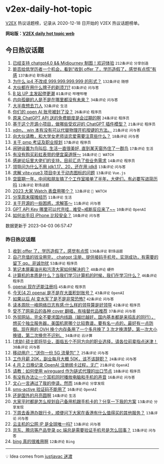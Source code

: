 # v2ex-daily-hot-topic

[V2EX](https://www.v2ex.com/) 热议话题榜，记录从 2020-12-18 日开始的 V2EX 热议话题榜单。

**网站版：[V2EX daily hot topic web](https://boojack.github.io/v2ex-daily-hot-topic-web/)**

## 今日热议话题

<!-- TODAY BEGIN -->

1. [已经支持 chatgpt4.0 && Midjourney 制图！欢迎体验](https://www.v2ex.com/t/929311) `212条评论` `分享创造`
1. [能否给低学历者一个机会，看到“收到 offer 了，学历造假了，感觉有点慌”有感](https://www.v2ex.com/t/929300) `137条评论` `职场话题`
1. [为什么 ip4 不改成 999.999.999.999 的形式？](https://www.v2ex.com/t/929294) `132条评论` `随想`
1. [大伙都在用什么牌子的剃须刀?](https://www.v2ex.com/t/929312) `83条评论` `问与答`
1. [B 站 UP 主发起停更潮](https://www.v2ex.com/t/929310) `81条评论` `哔哩哔哩`
1. [内向孤僻的人是不是在哪里都没有未来？](https://www.v2ex.com/t/929375) `34条评论` `问与答`
1. [大半夜想去刀人](https://www.v2ex.com/t/929339) `32条评论` `生活`
1. [你们的 open AI 账号被封了没？](https://www.v2ex.com/t/929319) `26条评论` `程序员`
1. [原来 ChatGPT API 送的免费额度是会过期的啊](https://www.v2ex.com/t/929295) `24条评论` `程序员`
1. [基于这个开源小项目，做哪些受欢迎的 ChatGPT 插件模型？](https://www.v2ex.com/t/929397) `21条评论` `程序员`
1. [xdm， win 本有没有可以代替物理开机按键的方法。](https://www.v2ex.com/t/929290) `21条评论` `问与答`
1. [向大伙请教，和大学女老师谈恋爱需要注意些什么？](https://www.v2ex.com/t/929366) `18条评论` `问与答`
1. [关于 pmp 考证及职业规划](https://www.v2ex.com/t/929355) `17条评论` `程序员`
1. [闹钟设置为鸟叫后, 生活一直很美好, 直到某天窗外住了一群鸟](https://www.v2ex.com/t/929343) `17条评论` `生活`
1. [有没有购买彩虹表带的便宜渠道呀～](https://www.v2ex.com/t/929342) `16条评论` ` WATCH`
1. [感谢论坛里大佬们的支持，目前汇总了些业务需求](https://www.v2ex.com/t/929317) `14条评论` `程序员`
1. [领导问为什么不用 jdk1.17、20，还在用 jdk8](https://www.v2ex.com/t/929373) `13条评论` `问与答`
1. [求解 vite+vue3 项目中关于动态图标的问题](https://www.v2ex.com/t/929289) `13条评论` `Vue.js`
1. [空窗期一年，中间和朋友搞了个工作室接单了半年，大佬们，有必要写进简历吗](https://www.v2ex.com/t/929357) `12条评论` `职场话题`
1. [2023 大家 Watch 表盘用哪个？](https://www.v2ex.com/t/929303) `12条评论` ` WATCH`
1. [分享周末摆摊经历](https://www.v2ex.com/t/929327) `11条评论` `生活`
1. [关于开源的一些困惑，求解答～](https://www.v2ex.com/t/929305) `11条评论` `问与答`
1. [GPT API Key 哪里可以代充哇.. 难受~戒断反应来了~~](https://www.v2ex.com/t/929350) `10条评论` `OpenAI`
1. [如何出手旧 iPhone 比较安全？](https://www.v2ex.com/t/929298) `10条评论` `问与答`

数据更新于 2023-04-03 06:57:47

<!-- TODAY END -->

### 昨日热议话题

<!-- YESTERDAY BEGIN -->

1. [收到 offer 了，学历造假了，感觉有点慌](https://www.v2ex.com/t/929198) `136条评论` `职场话题`
1. [自己充值的钱没用完， chatgpt 注册，提供接码手机号，实测成功，有需要的留下 qq，非诚勿扰](https://www.v2ex.com/t/929131) `53条评论` `程序员`
1. [笔记本屏幕油光和污渍大家如何解决的？](https://www.v2ex.com/t/929117) `48条评论` `硬件`
1. [计算机的本质是什么？当我们学习计算机的时候，我们在学习什么？](https://www.v2ex.com/t/929153) `46条评论` `程序员`
1. [openai 现在还能注册吗](https://www.v2ex.com/t/929162) `45条评论` `程序员`
1. [今天(4.2) openai 是不是在大面积封账号？](https://www.v2ex.com/t/929132) `43条评论` `OpenAI`
1. [如果以后 AI 变水军了是不是非常恐怖?](https://www.v2ex.com/t/929113) `42条评论` `问与答`
1. [读本周阮一峰网络日志有感:什么样的领导算是好领导](https://www.v2ex.com/t/929128) `42条评论` `程序员`
1. [受不了网易云的各种 cover 翻唱，有啥替代品推荐](https://www.v2ex.com/t/929169) `37条评论` `问与答`
1. [外贸网站，完全不要求国内线路（越烂越好，国内基本都是来捣乱的同行），想买个独立服务器，美国机房哪个比较靠谱，要有名一点的，最好有一点防御。现在用的 OVH 换个内存条用了一个多月换了 3 次才换清楚，第一次大小换错，第二次换完不识别。](https://www.v2ex.com/t/929266) `34条评论` `云计算`
1. [[求助] 硕士即将毕业，面临五个不同方向的职业选择，请各位前辈指点迷津！](https://www.v2ex.com/t/929147) `30条评论` `问与答`
1. [移动用户：“送你一份 5G 流量包”？](https://www.v2ex.com/t/929118) `25条评论` `问与答`
1. [工作月薪 20K，副业每月大概 50K，该不该辞职？](https://www.v2ex.com/t/929234) `24条评论` `问与答`
1. [4 月 2 日晚记录 OpenAI 注册绑卡过程，无广](https://www.v2ex.com/t/929237) `21条评论` `OpenAI`
1. [请教：如何使用 wireguard 作为链式代理的出口节点](https://www.v2ex.com/t/929231) `18条评论` `程序员`
1. [有没有办法让一个耳机同时播放电脑和手机的声音](https://www.v2ex.com/t/929259) `16条评论` `问与答`
1. [文心一言通过了我的申请，然而](https://www.v2ex.com/t/929208) `16条评论` `分享发现`
1. [sms-active 验证码不能用了](https://www.v2ex.com/t/929195) `16条评论` `OpenAI`
1. [还是国外的月亮圆啊](https://www.v2ex.com/t/929241) `14条评论` `生活`
1. [大家平时都是怎么规划自己备用机跟手机卡的？分享一下我的方案](https://www.v2ex.com/t/929144) `13条评论` `分享发现`
1. [下周去香港办银行卡，顺便问下大家在香港有什么值得买的其他服务？](https://www.v2ex.com/t/929115) `13条评论` `问与答`
1. [云主机的公网 IP 是全球唯一吗?](https://www.v2ex.com/t/929112) `13条评论` `问与答`
1. [京东、腾讯等产品登录 pc 端总是需要验证手机号是怎么回事？](https://www.v2ex.com/t/929108) `13条评论` `问与答`
1. [bing 真的很难用啊](https://www.v2ex.com/t/929125) `12条评论` `Bing`

<!-- YESTERDAY END -->

---

💡 Idea comes from [justjavac 迷渡](https://github.com/justjavac/)

